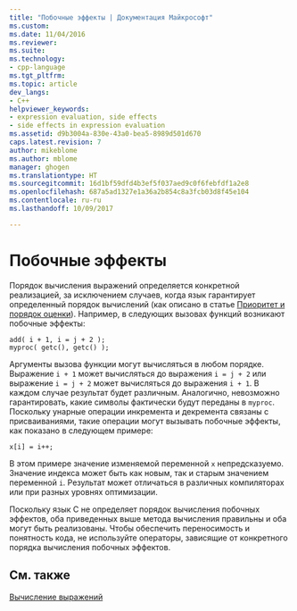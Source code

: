 ```yaml
---
title: "Побочные эффекты | Документация Майкрософт"
ms.custom: 
ms.date: 11/04/2016
ms.reviewer: 
ms.suite: 
ms.technology:
- cpp-language
ms.tgt_pltfrm: 
ms.topic: article
dev_langs:
- C++
helpviewer_keywords:
- expression evaluation, side effects
- side effects in expression evaluation
ms.assetid: d9b3004a-830e-43a0-bea5-8989d501d670
caps.latest.revision: 7
author: mikeblome
ms.author: mblome
manager: ghogen
ms.translationtype: HT
ms.sourcegitcommit: 16d1bf59dfd4b3ef5f037aed9c0f6febfdf1a2e8
ms.openlocfilehash: 687a5ad1327e1a36a2b854c8a3fcb03d8f45e104
ms.contentlocale: ru-ru
ms.lasthandoff: 10/09/2017

---
```

# <a name="side-effects"></a>Побочные эффекты
Порядок вычисления выражений определяется конкретной реализацией, за исключением случаев, когда язык гарантирует определенный порядок вычислений (как описано в статье [Приоритет и порядок оценки](../c-language/precedence-and-order-of-evaluation.md)). Например, в следующих вызовах функций возникают побочные эффекты:  
  
```  
add( i + 1, i = j + 2 );  
myproc( getc(), getc() );  
```  
  
 Аргументы вызова функции могут вычисляться в любом порядке. Выражение `i + 1` может вычисляться до выражения `i = j + 2` или выражение `i = j + 2` может вычисляться до выражения `i + 1`. В каждом случае результат будет различным. Аналогично, невозможно гарантировать, какие символы фактически будут переданы в `myproc`. Поскольку унарные операции инкремента и декремента связаны с присваиваниями, такие операции могут вызывать побочные эффекты, как показано в следующем примере:  
  
```  
x[i] = i++;  
```  
  
 В этом примере значение изменяемой переменной `x` непредсказуемо. Значение индекса может быть как новым, так и старым значением переменной `i`. Результат может отличаться в различных компиляторах или при разных уровнях оптимизации.  
  
 Поскольку язык C не определяет порядок вычисления побочных эффектов, оба приведенных выше метода вычисления правильны и оба могут быть реализованы. Чтобы обеспечить переносимость и понятность кода, не используйте операторы, зависящие от конкретного порядка вычисления побочных эффектов.  
  
## <a name="see-also"></a>См. также  
 [Вычисление выражений](../c-language/expression-evaluation-c.md)
